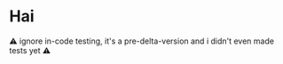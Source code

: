 # Hai

:warning: ignore in-code testing, it's a pre-delta-version and i didn't even made tests yet :warning: